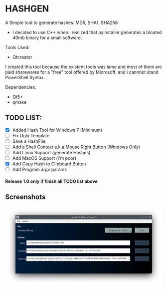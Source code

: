 # HASHGEN 
A Simple tool to generate hashes. MD5, SHA1, SHA256

- I decided to use C++ when i realized that pyinstaller generates a bloated 40mb binary for a small software.


Tools Used: 
- Qtcreator

I created this tool because the existent tools was lame and most of them are  paid sharewares for a "free" tool offered by Microsoft, and i cannnot stand PowerShell Syntax.



Dependencies:
- Qt5+
- qmake


## TODO LIST:
- [x] Added Hash Tool for Windows 7 (Minimum)
- [ ] Fix Ugly Template
- [ ] Save a HashFile 
- [ ] Add a Shell Context a.k.a Mouse Right Button (Windows Only)
- [ ] Add Linux Support (generate Hashes)
- [ ] Add MacOS Support (i'm poor)
- [x] Add Copy Hash to Clipboard Button
- [ ] Add Program argv params

#### Release 1.0 only if finish all TODO list above

## Screenshots

![Hash Gen Linux](hashgen_linux.png)

